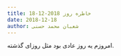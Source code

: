 ```yaml
---
title: خاطره روز 2018-12-18
date: 2018-12-18
author: شعبان محمد حسنی
---
```


امروزم یه روز عادی بود مثل روزای گذشته.